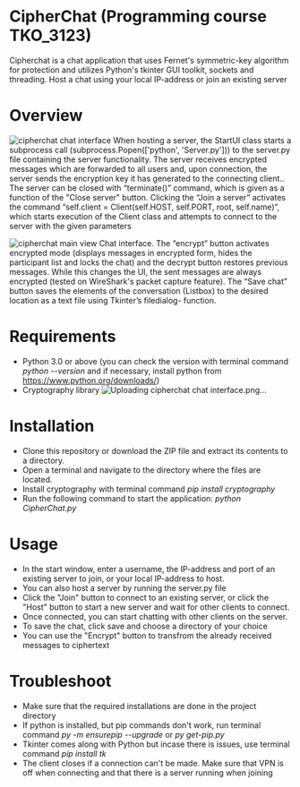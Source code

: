 # CipherChat (Programming course TKO_3123)
Cipherchat is a chat application that uses Fernet's symmetric-key algorithm for protection 
and utilizes Python's tkinter GUI toolkit, sockets and threading. Host a chat using your local IP-address or join an existing server

# Overview
![cipherchat chat interface](https://github.com/AndrewB1998/CipherChat/assets/71883814/e0f6d937-5ae3-4268-92e6-22d973d1b9a7)
When hosting a server, the StartUI class starts a subprocess call (subprocess.Popen(['python', 'Server.py'])) to the server.py file containing the server functionality. The server receives encrypted messages which are forwarded to all users and, upon connection, the server sends the encryption key it has generated to the connecting client.. The server can be closed with “terminate()” command, which is given as a function of the "Close server" button. Clicking the “Join a server” activates the command “self.client = Client(self.HOST, self.PORT, root, self.name)”, which starts execution of the Client class and attempts to connect to the server with the given parameters

![cipherchat main view](https://github.com/AndrewB1998/CipherChat/assets/71883814/d3305103-94b8-4207-be7c-5c94d32e5f9c)
Chat interface. The “encrypt” button activates encrypted mode (displays messages in encrypted form, hides the participant list and locks the chat) and the decrypt button restores previous messages. While this changes the UI, the sent messages are always encrypted (tested on WireShark's packet capture feature). The “Save chat” button saves the elements of the conversation (Listbox) to the desired location as a text file using Tkinter’s filedialog- function.
<br/>
# Requirements
- Python 3.0 or above (you can check the version with terminal command *python --version* and if necessary, install python from https://www.python.org/downloads/)
- Cryptography library
![Uploading cipherchat chat interface.png…]()

# Installation
- Clone this repository or download the ZIP file and extract its contents to a directory.
- Open a terminal and navigate to the directory where the files are located.
- Install cryptography with terminal command *pip install cryptography*
- Run the following command to start the application: *python CipherChat.py*

# Usage
- In the start window, enter a username, the IP-address and port of an existing server to join, or your local IP-address to host.
- You can also host a server by running the server.py file 
- Click the "Join" button to connect to an existing server, or click the "Host" button to start a new server and wait for other clients to connect.
- Once connected, you can start chatting with other clients on the server.
- To save the chat, click save and choose a directory of your choice
- You can use the "Encrypt" button to transfrom the already received messages to ciphertext

# Troubleshoot
- Make sure that the required installations are done in the project directory
- If python is installed, but pip commands don't work, run terminal command *py -m ensurepip --upgrade* or *py get-pip.py*
- Tkinter comes along with Python but incase there is issues, use terminal command *pip install tk*
- The client closes if a connection can't be made. Make sure that VPN is off when connecting and that there is a server running when joining
